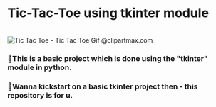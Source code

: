 <h1>Tic-Tac-Toe using tkinter module</h1></br>
<img src="https://www.clipartmax.com/png/small/280-2801688_tic-tac-toe-tic-tac-toe-gif.png" alt="Tic Tac Toe - Tic Tac Toe Gif @clipartmax.com">

<h3>📌This is a basic project which is done using the "tkinter" module in python.</h3>
<h3>💯Wanna kickstart on a basic tkinter project then - this repository is for u.</h3>
